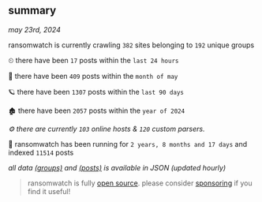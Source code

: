 
## summary
_may 23rd, 2024_

ransomwatch is currently crawling `382` sites belonging to `192` unique groups

⏲ there have been `17` posts within the `last 24 hours`

🦈 there have been `409` posts within the `month of may`

🪐 there have been `1307` posts within the `last 90 days`

🏚 there have been `2057` posts within the `year of 2024`

_⚙️ there are currently `103` online hosts & `120` custom parsers._

🦕 ransomwatch has been running for `2 years, 8 months and 17 days` and indexed `11514` posts

_all data  [(groups)](http://ransomwhat.telemetry.ltd/groups) and [(posts)](http://ransomwhat.telemetry.ltd/posts) is available in JSON (updated hourly)_

> ransomwatch is fully [open source](https://github.com/joshhighet/ransomwatch#ransomwatch--). please consider [sponsoring](https://github.com/sponsors/joshhighet) if you find it useful!
